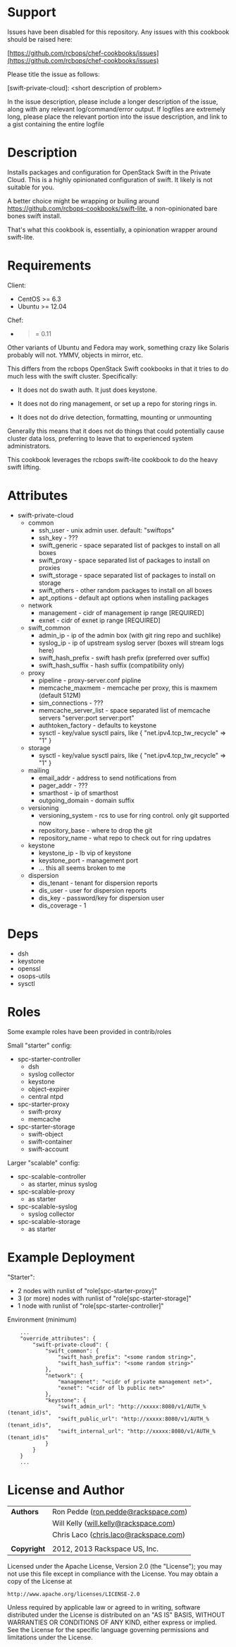 Support
=======

Issues have been disabled for this repository.
Any issues with this cookbook should be raised here:

[https://github.com/rcbops/chef-cookbooks/issues](https://github.com/rcbops/chef-cookbooks/issues)

Please title the issue as follows:

[swift-private-cloud]: \<short description of problem\>

In the issue description, please include a longer description of the
issue, along with any relevant log/command/error output.  If logfiles
are extremely long, please place the relevant portion into the issue
description, and link to a gist containing the entire logfile

Description
===========

Installs packages and configuration for OpenStack Swift in the Private
Cloud.  This is a highly opinionated configuration of swift.  It
likely is not suitable for you.

A better choice might be wrapping or builing around
https://github.com/rcbops-cookbooks/swift-lite, a non-opinionated bare
bones swift install.

That's what this cookbook is, essentially, a opinionation wrapper
around swift-lite.

Requirements
============

Client:
 * CentOS >= 6.3
 * Ubuntu >= 12.04

Chef:
 * >= 0.11

Other variants of Ubuntu and Fedora may work, something crazy like
Solaris probably will not.  YMMV, objects in mirror, etc.

This differs from the rcbops OpenStack Swift cookbooks in that it
tries to do much less with the swift cluster.  Specifically:

 * It does not do swath auth.  It just does keystone.

 * It does not do ring management, or set up a repo for storing rings in.

 * It does not do drive detection, formatting, mounting or unmounting

Generally this means that it does not do things that could potentially
cause cluster data loss, preferring to leave that to experienced
system administrators.

This cookbook leverages the rcbops swift-lite cookbook to do the heavy
swift lifting.

Attributes
==========

 * swift-private-cloud
   * common
     * ssh_user - unix admin user.  default: "swiftops"
     * ssh_key - ???
     * swift_generic - space separated list of packges to install on all boxes
     * swift_proxy - space separated list of packages to install on proxies
     * swift_storage - space separated list of packages to install on storage
     * swift_others - other random packages to install on all boxes
     * apt_options - default apt options when installing packages
   * network
     * management - cidr of management ip range [REQUIRED]
     * exnet - cidr of exnet ip range [REQUIRED]
   * swift_common
     * admin_ip - ip of the admin box (with git ring repo and suchlike)
     * syslog_ip - ip of upstream syslog server (boxes will stream logs here)
     * swift_hash_prefix - swift hash prefix (preferred over suffix)
     * swift_hash_suffix - hash suffix (compatibility only)
   * proxy
     * pipeline - proxy-server.conf pipline
     * memcache_maxmem - memcache per proxy, this is maxmem (default 512M)
     * sim_connections - ???
     * memcache_server_list - space separated list of memcache servers "server:port server:port"
     * authtoken_factory - defaults to keystone
     * sysctl - key/value sysctl pairs, like { "net.ipv4.tcp_tw_recycle" => "1" }
   * storage
     * sysctl - key/value sysctl pairs, like { "net.ipv4.tcp_tw_recycle" => "1" }
   * mailing
     * email_addr - address to send notifications from
     * pager_addr - ???
     * smarthost - ip of smarthost
     * outgoing_domain - domain suffix
   * versioning
     * versioning_system - rcs to use for ring control.  only git supported now
     * repository_base - where to drop the git
     * repository_name - what repo to check out for ring updatres
   * keystone
     * keystone_ip - lb vip of keystone
     * keystone_port - management port
     * ... this all seems broken to me
   * dispersion
     * dis_tenant - tenant for dispersion reports
     * dis_user - user for dispersion reports
     * dis_key - password/key for dispersion user
     * dis_coverage - 1


Deps
====

 * dsh
 * keystone
 * openssl
 * osops-utils
 * sysctl

Roles
=====

Some example roles have been provided in contrib/roles

Small "starter" config:

  * spc-starter-controller
    * dsh
    * syslog collector
    * keystone
    * object-expirer
    * central ntpd
  * spc-starter-proxy
    * swift-proxy
    * memcache
  * spc-starter-storage
    * swift-object
    * swift-container
    * swift-account

Larger "scalable" config:

  * spc-scalable-controller
    * as starter, minus syslog
  * spc-scalable-proxy
    * as starter
  * spc-scalable-syslog
    * syslog collector
  * spc-scalable-storage
    * as starter

Example Deployment
==================

"Starter":

  * 2 nodes with runlist of "role[spc-starter-proxy]"
  * 3 (or more) nodes with runlist of "role[spc-starter-storage]"
  * 1 node with runlist of "role[spc-starter-controller]"

Environment (minimum)

~~~~
    ...
    "override_attributes": {
        "swift-private-cloud": {
            "swift_common": {
                "swift_hash_prefix": "<some random string>",
                "swift_hash_suffix": "<some random string>"
            },
            "network": {
                "managmenet": "<cidr of private management net>",
                "exnet": "<cidr of lb public net>"
            },
            "keystone": {
                "swift_admin_url": "http://xxxxx:8080/v1/AUTH_%(tenant_id)s",
                "swift_public_url": "http://xxxxx:8080/v1/AUTH_%(tenant_id)s",
                "swift_internal_url": "http://xxxxx:8080/v1/AUTH_%(tenant_id)s"
            }
        }
    }
    ...
~~~~




License and Author
==================

|                     |                                         |
|:--------------------|:----------------------------------------|
| **Authors**         | Ron Pedde (<ron.pedde@rackspace.com>)   |
|                     | Will Kelly (<will.kelly@rackspace.com>) |
|                     | Chris Laco (<chris.laco@rackspace.com>) |
|                     |                                         |
| **Copyright**       | 2012, 2013 Rackspace US, Inc.           |

Licensed under the Apache License, Version 2.0 (the "License");
you may not use this file except in compliance with the License.
You may obtain a copy of the License at

    http://www.apache.org/licenses/LICENSE-2.0

Unless required by applicable law or agreed to in writing, software
distributed under the License is distributed on an "AS IS" BASIS,
WITHOUT WARRANTIES OR CONDITIONS OF ANY KIND, either express or implied.
See the License for the specific language governing permissions and
limitations under the License.

